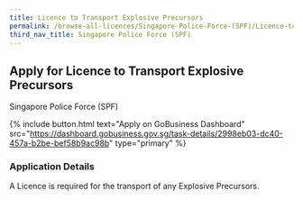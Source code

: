 ```yaml
---
title: Licence to Transport Explosive Precursors
permalink: /browse-all-licences/Singapore-Police-Force-(SPF)/Licence-to-Transport-Explosive-Precursors
third_nav_title: Singapore Police Force (SPF)
---
```


## Apply for Licence to Transport Explosive Precursors

Singapore Police Force (SPF)

{% include button.html text="Apply on GoBusiness Dashboard" src="https://dashboard.gobusiness.gov.sg/task-details/2998eb03-dc40-457a-b2be-bef58b9ac98b" type="primary" %}

<H3>Application Details</H3>

A Licence is required for the transport of any Explosive Precursors.

